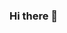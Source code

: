 ### Hi there 👋

<!--
**Daniel-caires/daniel-caires** is a ✨ _special_ ✨ repository because its `README.md` (this file) appears on your GitHub profile.
$theme=vision-friendly-dark
Here are some ideas to get you started:
[![Anurag's GitHub stats](https://github-readme-stats.vercel.app/api?username=daniel-caires)](https://github.com/daniel-caires/github-readme-stats)
![Anurag's GitHub stats](https://github-readme-stats.vercel.app/api?username=daniel-caires&theme=vision-friendly-dark=true)
- 🔭 I’m currently working on ...
- 🌱 I’m currently learning ...
- 👯 I’m looking to collaborate on ...
- 🤔 I’m looking for help with ...
- 💬 Ask me about ...
- 📫 How to reach me: 
- 😄 Pronouns: ...
- ⚡ Fun fact: ...
-->

